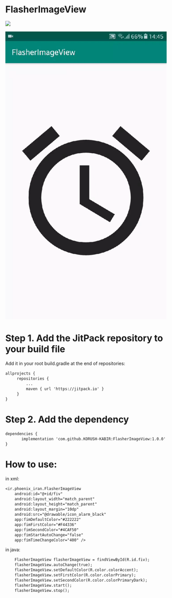 # FlasherImageView

[![](https://jitpack.io/v/KORUSH-KABIR/FlasherImageView.svg)](https://jitpack.io/#KORUSH-KABIR/FlasherImageView)

![GifSample](https://github.com/KORUSH-KABIR/FlasherImageView/blob/master/gif/sreen.gif)

# Step 1. Add the JitPack repository to your build file

Add it in your root build.gradle at the end of repositories:

    allprojects {
	     repositories {
		     ...
		     maven { url 'https://jitpack.io' }
	     }
    }

# Step 2. Add the dependency

    dependencies {
           implementation 'com.github.KORUSH-KABIR:FlasherImageView:1.0.0'
    }


# How to use:

in xml:

    <ir.phoenix_iran.FlasherImageView
        android:id="@+id/fiv"
        android:layout_width="match_parent"
        android:layout_height="match_parent"
        android:layout_margin="10dp"
        android:src="@drawable/icon_alarm_black"
        app:fimDefaultColor="#222222"
        app:fimFirstColor="#F44336"
        app:fimSecondColor="#4CAF50"
        app:fimStartAutoChange="false"
        app:fimTimeChangeColor="400" />

in java:

        FlasherImageView flasherImageView = findViewById(R.id.fiv);
        flasherImageView.autoChange(true);
        flasherImageView.setDefaultColor(R.color.colorAccent);
        flasherImageView.setFirstColor(R.color.colorPrimary);
        flasherImageView.setSecondColor(R.color.colorPrimaryDark);
        flasherImageView.start();
        flasherImageView.stop();
